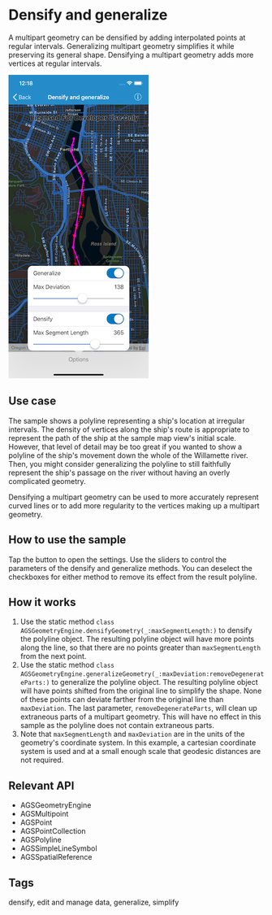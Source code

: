 # Densify and generalize

A multipart geometry can be densified by adding interpolated points at regular intervals. Generalizing multipart geometry simplifies it while preserving its general shape. Densifying a multipart geometry adds more vertices at regular intervals.

![Image of densify and generalize](densify-and-generalize.png)

## Use case

The sample shows a polyline representing a ship's location at irregular intervals. The density of vertices along the ship's route is appropriate to represent the path of the ship at the sample map view's initial scale. However, that level of detail may be too great if you wanted to show a polyline of the ship's movement down the whole of the Willamette river. Then, you might consider generalizing the polyline to still faithfully represent the ship's passage on the river without having an overly complicated geometry.

Densifying a multipart geometry can be used to more accurately represent curved lines or to add more regularity to the vertices making up a multipart geometry.

## How to use the sample

Tap the button to open the settings. Use the sliders to control the parameters of the densify and generalize methods. You can deselect the checkboxes for either method to remove its effect from the result polyline.

## How it works

1. Use the static method `class AGSGeometryEngine.densifyGeometry(_:maxSegmentLength:)` to densify the polyline object. The resulting polyline object will have more points along the line, so that there are no points greater than `maxSegmentLength` from the next point.
2. Use the static method `class AGSGeometryEngine.generalizeGeometry(_:maxDeviation:removeDegenerateParts:)` to generalize the polyline object. The resulting polyline object will have points shifted from the original line to simplify the shape. None of these points can deviate farther from the original line than `maxDeviation`. The last parameter, `removeDegenerateParts`, will clean up extraneous parts of a multipart geometry. This will have no effect in this sample as the polyline does not contain extraneous parts.
3. Note that `maxSegmentLength` and `maxDeviation` are in the units of the geometry's coordinate system. In this example, a cartesian coordinate system is used and at a small enough scale that geodesic distances are not required.

## Relevant API

* AGSGeometryEngine
* AGSMultipoint
* AGSPoint
* AGSPointCollection
* AGSPolyline
* AGSSimpleLineSymbol
* AGSSpatialReference

## Tags

densify, edit and manage data, generalize, simplify
